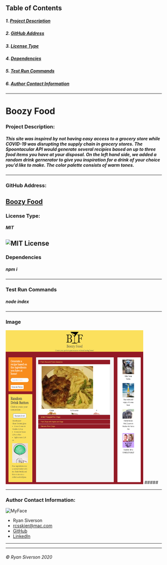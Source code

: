 ## Table of Contents
##### 1. [Project Description](#Project-Description)
##### 2. [GitHub Address](#GitHub-Address)
##### 3. [License Type](#License-Type)
##### 4. [Dependencies](#Dependencies)
##### 5. [Test Run Commands](#Test-Run-Commands)
##### 6. [Author Contact Information](#Author-Contact-Information)
---
# **Boozy Food**

### **Project Description:**
##### This site was inspired by not having easy access to a grocery store while COVID-19 was disrupting the supply chain in grocery stores. The Spoontacular API would generate several recipies based on up to three food items you have at your disposal. On the left hand side, we added a random drink gernerator to give you inspiration for a drink of your choice you'd like to make. The color palette consists of warm tones.
---
### **GitHub Address:**
[Boozy Food](https://github.com/rysiphoto/Boozy-Food)
---
### **License Type:**
##### MIT
![MIT License](https://img.shields.io/badge/license-MIT-green)
---
### **Dependencies**
##### npm i
---
### **Test Run Commands**
##### node index
---
### **Image**
<img src="images/BoozyFood.png" height="495px" width="444px">
##### 


---
### **Author Contact Information:**
![MyFace](https://avatars3.githubusercontent.com/u/61304775?s=150&u=d99beab884a1c29674dba64712a08086272d692b&v=4)
* Ryan Siverson
* rcsskier@mac.com
* [GitHub](https://github.com/rysiphoto)
* [LinkedIn](https://www.linkedin.com/in/ryan-siverson-695b5a32/)

---
---
###### © Ryan Siverson 2020

